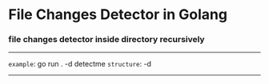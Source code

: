 # File Changes Detector in Golang

### file changes detector inside directory recursively

---

`example`: go run . -d detectme
`structure`: <program> -d <directory>

---
